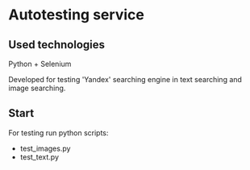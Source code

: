 # Autotesting service

## Used technologies
Python + Selenium

Developed for testing 'Yandex' searching engine in text searching and image searching.

## Start
For testing run python scripts:
- test_images.py
- test_text.py
